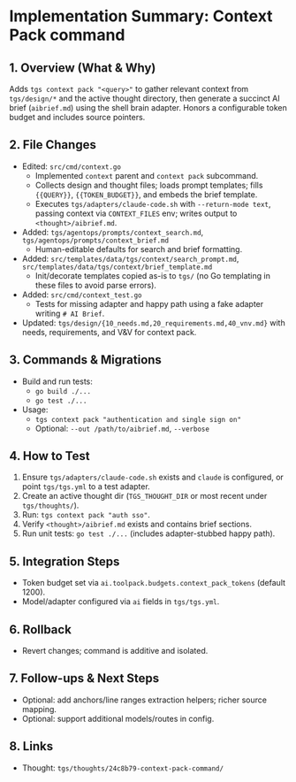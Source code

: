 # Implementation Summary: Context Pack command

## 1. Overview (What & Why)
Adds `tgs context pack "<query>"` to gather relevant context from `tgs/design/*` and the active thought directory, then generate a succinct AI brief (`aibrief.md`) using the shell brain adapter. Honors a configurable token budget and includes source pointers.

## 2. File Changes
- Edited: `src/cmd/context.go`
  - Implemented `context` parent and `context pack` subcommand.
  - Collects design and thought files; loads prompt templates; fills `{{QUERY}}`, `{{TOKEN_BUDGET}}`, and embeds the brief template.
  - Executes `tgs/adapters/claude-code.sh` with `--return-mode text`, passing context via `CONTEXT_FILES` env; writes output to `<thought>/aibrief.md`.
- Added: `tgs/agentops/prompts/context_search.md`, `tgs/agentops/prompts/context_brief.md`
  - Human-editable defaults for search and brief formatting.
- Added: `src/templates/data/tgs/context/search_prompt.md`, `src/templates/data/tgs/context/brief_template.md`
  - Init/decorate templates copied as-is to `tgs/` (no Go templating in these files to avoid parse errors).
- Added: `src/cmd/context_test.go`
  - Tests for missing adapter and happy path using a fake adapter writing `# AI Brief`.
- Updated: `tgs/design/{10_needs.md,20_requirements.md,40_vnv.md}` with needs, requirements, and V&V for context pack.

## 3. Commands & Migrations
- Build and run tests:
  - `go build ./...`
  - `go test ./...`
- Usage:
  - `tgs context pack "authentication and single sign on"`
  - Optional: `--out /path/to/aibrief.md`, `--verbose`

## 4. How to Test
1) Ensure `tgs/adapters/claude-code.sh` exists and `claude` is configured, or point `tgs/tgs.yml` to a test adapter.
2) Create an active thought dir (`TGS_THOUGHT_DIR` or most recent under `tgs/thoughts/`).
3) Run: `tgs context pack "auth sso"`.
4) Verify `<thought>/aibrief.md` exists and contains brief sections.
5) Run unit tests: `go test ./...` (includes adapter-stubbed happy path).

## 5. Integration Steps
- Token budget set via `ai.toolpack.budgets.context_pack_tokens` (default 1200).  
- Model/adapter configured via `ai` fields in `tgs/tgs.yml`.

## 6. Rollback
- Revert changes; command is additive and isolated.

## 7. Follow-ups & Next Steps
- Optional: add anchors/line ranges extraction helpers; richer source mapping.
- Optional: support additional models/routes in config.

## 8. Links
- Thought: `tgs/thoughts/24c8b79-context-pack-command/`
